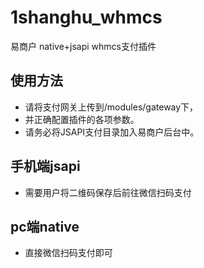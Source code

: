 # 1shanghu_whmcs
易商户 native+jsapi whmcs支付插件


## 使用方法
* 请将支付网关上传到/modules/gateway下，
* 并正确配置插件的各项参数。
* 请务必将JSAPI支付目录加入易商户后台中。

## 手机端jsapi
* 需要用户将二维码保存后前往微信扫码支付

## pc端native
* 直接微信扫码支付即可